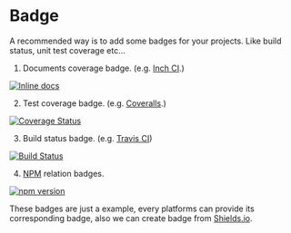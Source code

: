 # Badge
A recommended way is to add some badges for your projects.
Like build status, unit test coverage etc...

1. Documents coverage badge. (e.g. [Inch CI](http://inch-ci.org/).)
  
  [![Inline docs](http://inch-ci.org/github/zslucky/fetch-utils.svg?branch=master)](http://inch-ci.org/github/zslucky/fetch-utils)
  
2. Test coverage badge. (e.g. [Coveralls](https://coveralls.io/).)

  [![Coverage Status](https://coveralls.io/repos/github/zslucky/fetch-utils/badge.svg?branch=master)](https://coveralls.io/github/zslucky/fetch-utils?branch=master)

3. Build status badge. (e.g. [Travis CI](https://travis-ci.org/))

  [![Build Status](https://travis-ci.org/zslucky/fetch-utils.svg?branch=master)](https://travis-ci.org/zslucky/fetch-utils)
  
4. [NPM](https://www.npmjs.com/) relation badges.

  [![npm version](https://badge.fury.io/js/fetch-utils.svg)](https://badge.fury.io/js/fetch-utils)
  
These badges are just a example, every platforms can provide its corresponding badge, also we can create badge from [Shields.io](http://shields.io/).